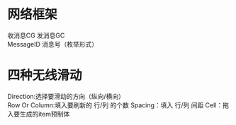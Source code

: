 # 网络框架
收消息CG  发消息GC                     
MessageID 消息号（枚举形式）
# 四种无线滑动
Direction:选择要滑动的方向（纵向/横向）                
Row Or Column:填入要刷新的 行/列 的个数
Spacing：填入 行/列 间距
Cell：拖入要生成的item预制体
